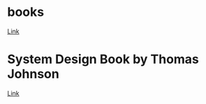 # books

[Link](https://books.goalkicker.com/)


# System Design Book by Thomas Johnson
[Link](https://www.multiplayer.app/distributed-systems-architecture/system-architecture-design/)
